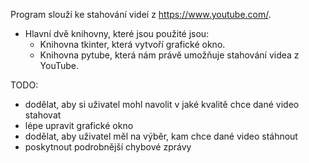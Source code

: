 Program slouží ke stahování videí z https://www.youtube.com/.
- Hlavní dvě knihovny, které jsou použité jsou: 
  - Knihovna tkinter, která vytvoří grafické okno.
  - Knihovna pytube, která nám právě umožňuje stahování videa z YouTube.

TODO:
- dodělat, aby si uživatel mohl navolit v jaké kvalitě chce dané video stahovat
- lépe upravit grafické okno
- dodělat, aby uživatel měl na výběr, kam chce dané video stáhnout
- poskytnout podrobnější chybové zprávy 
